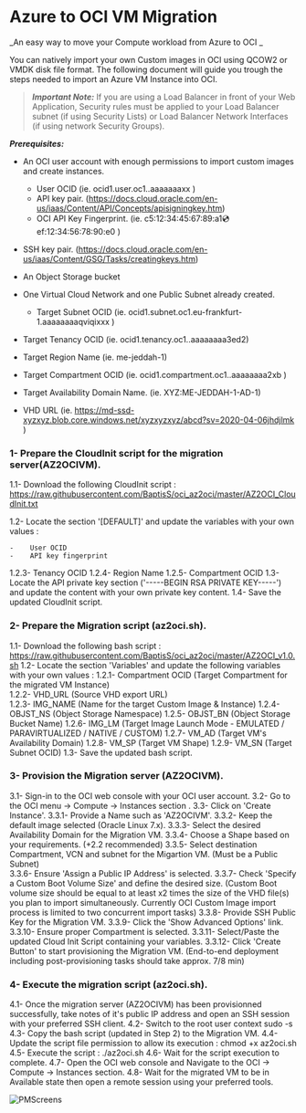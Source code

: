 # Azure to OCI VM Migration #
_An easy way to move your Compute workload from Azure to OCI _ 


You can natively import your own Custom images in OCI using QCOW2 or VMDK disk file format.
The following document will guide you trough the steps needed to import an Azure VM Instance into OCI.   



> ***Important Note:*** 
> If you are using a Load Balancer in front of your Web Application, Security rules must be applied to your Load Balancer subnet (if using Security Lists) or Load Balancer Network Interfaces (if using network Security Groups).


***Prerequisites:***

- An OCI user account with enough permissions to import custom images and create instances. 
    - User OCID (ie. ocid1.user.oc1..aaaaaaaxx )
    - API key pair. (https://docs.cloud.oracle.com/en-us/iaas/Content/API/Concepts/apisigningkey.htm)
    -	OCI API Key Fingerprint. (ie.  c5:12:34:45:67:89:a1:cd:ef:12:34:56:78:90:e0 ) 


- SSH key pair. (https://docs.cloud.oracle.com/en-us/iaas/Content/GSG/Tasks/creatingkeys.htm) 
- An Object Storage bucket 
- One Virtual Cloud Network and one Public Subnet already created. 
    -	Target Subnet OCID (ie. ocid1.subnet.oc1.eu-frankfurt-1.aaaaaaaaqviqixxx ) 


-	Target Tenancy OCID (ie. ocid1.tenancy.oc1..aaaaaaaa3ed2)
-	Target Region Name (ie. me-jeddah-1)
-	Target Compartment OCID (ie. ocid1.compartment.oc1..aaaaaaaa2xb )
-	Target Availability Domain Name. (ie. XYZ:ME-JEDDAH-1-AD-1)


-	VHD URL (ie. https://md-ssd-xyzxyz.blob.core.windows.net/xyzxyzxyz/abcd?sv=2020-04-06jhdjlmk )

 
### 1- Prepare the CloudInit script for the migration server(AZ2OCIVM).

 1.1-	Download the following CloudInit script : https://raw.githubusercontent.com/BaptisS/oci_az2oci/master/AZ2OCI_CloudInit.txt 
 
 1.2-   Locate the section '[DEFAULT]' and update the variables with your own values : 
 
    -    User OCID 
    -    API key fingerprint 
 1.2.3-    Tenancy OCID 
 1.2.4-    Region Name 
 1.2.5-    Compartment OCID 
 1.3-   Locate the API private key section ('-----BEGIN RSA PRIVATE KEY-----') and update the content with your own private key content. 
 1.4-   Save the updated CloudInit script.  
 
### 2- Prepare the Migration script (az2oci.sh).

 1.1-	Download the following bash script : https://raw.githubusercontent.com/BaptisS/oci_az2oci/master/AZ2OCI_v1.0.sh
 1.2-   Locate the section 'Variables' and update the following variables with your own values : 
 1.2.1-    Compartment OCID (Target Compartment for the migrated VM Instance)  
 1.2.2-    VHD_URL (Source VHD export URL)  
 1.2.3-    IMG_NAME (Name for the target Custom Image & Instance) 
 1.2.4-    OBJST_NS (Object Storage Namespace) 
 1.2.5-    OBJST_BN (Object Storage Bucket Name) 
 1.2.6-    IMG_LM (Target Image Launch Mode - EMULATED / PARAVIRTUALIZED / NATIVE / CUSTOM)
 1.2.7-    VM_AD (Target VM's Availability Domain) 
 1.2.8-    VM_SP (Target VM Shape) 
 1.2.9-    VM_SN (Target Subnet OCID) 
 1.3-   Save the updated bash script.  

### 3- Provision the Migration server (AZ2OCIVM).    

 3.1-	Sign-in to the OCI web console with your OCI user account. 
 3.2-	Go to the OCI menu -> Compute -> Instances section . 
 3.3-   Click on 'Create Instance'.
 3.3.1-   Provide a Name such as 'AZ2OCIVM'.
 3.3.2-   Keep the default image selected (Oracle Linux 7.x).
 3.3.3-   Select the desired Availability Domain for the Migration VM. 
 3.3.4-   Choose a Shape based on your requirements. (+2.2 recommended)
 3.3.5-   Select destination Compartment, VCN and subnet for the Migartion VM. (Must be a Public Subnet)  
 3.3.6-   Ensure 'Assign a Public IP Address' is selected.
 3.3.7-   Check 'Specify a Custom Boot Volume Size' and define the desired size. (Custom Boot volume size should be equal to at least x2 times the size of the VHD file(s) you plan to import simultaneously. Currently OCI Custom Image import process is limited to two concurrent import tasks) 
 3.3.8-   Provide SSH Public Key for the Migration VM. 
 3.3.9-   Click the 'Show Advanced Options' link. 
 3.3.10-  Ensure proper Compartment is selected. 
 3.3.11-  Select/Paste the updated Cloud Init Script containing your variables. 
 3.3.12-  Click 'Create Button' to start provisioning the Migration VM. (End-to-end deployment including post-provisioning tasks should take approx. 7/8 min)


### 4- Execute the migration script (az2oci.sh).   

 4.1-	Once the migration server (AZ2OCIVM) has been provisionned successfully, take notes of it's public IP address and open an SSH session with your preferred SSH client.
 4.2-   Switch to the root user context 
        sudo -s
 4.3-   Copy the bash script (updated in Step 2) to the Migration VM. 
 4.4-   Update the script file permission to allow its execution : 
        chmod +x az2oci.sh
 4.5-   Execute the script : 
        ./az2oci.sh
 4.6-   Wait for the script execution to complete. 
 4.7-   Open the OCI web console and Navigate to the OCI -> Compute -> Instances section. 
 4.8-   Wait for the migrated VM to be in Available state then open a remote session using your preferred tools. 
 
 

![PMScreens](/img/01.jpg)

